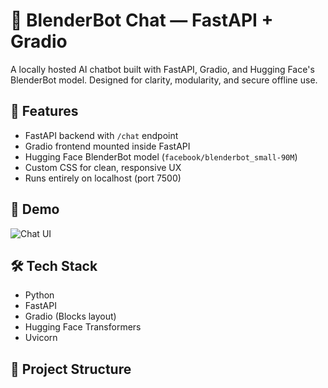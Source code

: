 # 🤖 BlenderBot Chat — FastAPI + Gradio

A locally hosted AI chatbot built with FastAPI, Gradio, and Hugging Face's BlenderBot model. Designed for clarity, modularity, and secure offline use.

## 🚀 Features

- FastAPI backend with `/chat` endpoint
- Gradio frontend mounted inside FastAPI
- Hugging Face BlenderBot model (`facebook/blenderbot_small-90M`)
- Custom CSS for clean, responsive UX
- Runs entirely on localhost (port 7500)

## 📸 Demo

![Chat UI](assets/chat-ui.png)

## 🛠️ Tech Stack

- Python
- FastAPI
- Gradio (Blocks layout)
- Hugging Face Transformers
- Uvicorn

## 📂 Project Structure

